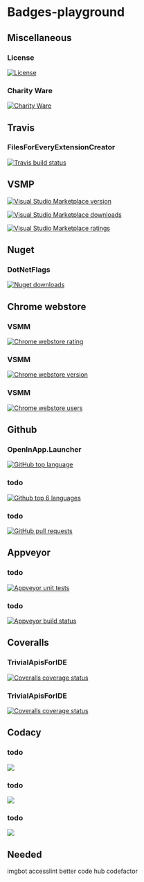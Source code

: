 # Badges-playground

## Miscellaneous

<!-- [![PlaceholderText](https://img.shields.io/SomePath/SomeSvgBadgeWithBothLeftAndRightText.svg)](TargetRepoFileOrUrl) -->

### License

[![License](https://img.shields.io/github/license/gittools/gitlink.svg)](/LICENSE.txt)

### Charity Ware

[![Charity Ware](https://img.shields.io/badge/Charity%20Ware-Thank%20You-brightgreen.svg)](https://github.com/GregTrevellick/MiscellaneousArtefacts/wiki/Charity-Ware)

## Travis

### FilesForEveryExtensionCreator

[![Travis build status](https://travis-ci.org/GregTrevellick/FilesForEveryExtensionCreator)](TargetRepoFileOrUrl)

## VSMP

[![Visual Studio Marketplace version](https://img.shields.io/vscode-marketplace/v/GregTrevellick.vsts-extensions-tweets-vsts.svg)](https://vsmarketplacebadge.apphb.com/version/GregTrevellick.OpenInEmacs.svg)

[![Visual Studio Marketplace downloads](https://img.shields.io/vscode-marketplace/d/GregTrevellick.vsts-extensions-tweets-vsts.svg)](TargetRepoFileOrUrl)

[![Visual Studio Marketplace ratings](https://img.shields.io/vscode-marketplace/r/GregTrevellick.vsts-extensions-tweets-vsts.svg)](TargetRepoFileOrUrl)

## Nuget

### DotNetFlags

[![Nuget downloads](https://img.shields.io/nuget/dt/DotNetFlags.svg)](TargetRepoFileOrUrl)

## Chrome webstore

### VSMM

[![Chrome webstore rating](https://img.shields.io/chrome-web-store/rating/fifncokofckhanlhmdacdnkbempmopbo.svg)](TargetRepoFileOrUrl)

### VSMM

[![Chrome webstore version](https://img.shields.io/chrome-web-store/v/fifncokofckhanlhmdacdnkbempmopbo.svg)](TargetRepoFileOrUrl)

### VSMM

[![Chrome webstore users](https://img.shields.io/chrome-web-store/users/fifncokofckhanlhmdacdnkbempmopbo.svg)](TargetRepoFileOrUrl)

## Github

### OpenInApp.Launcher

[![GitHub top language](https://img.shields.io/github/languages/top/badges/shields.svg)](https://github.com/GregTrevellick/OpenInApp.Launcher)

### todo

[![Github top 6 languages](https://img.shields.io/github/languages/count/badges/shields.svg)](TargetRepoFileOrUrl)

### todo

[![GitHub pull requests](https://img.shields.io/github/issues-pr-raw/cdnjs/cdnjs.svg)](TargetRepoFileOrUrl)

## Appveyor

### todo

[![Appveyor unit tests](https://img.shields.io/appveyor/tests/NZSmartie/coap-net-iu0to.svg)](TargetRepoFileOrUrl)

### todo

[![Appveyor build status](https://img.shields.io/appveyor/ci/gruntjs/grunt.svg)](https://ci.appveyor.com/api/projects/status/0vwmtcboontemltq?svg=true)

## Coveralls

### TrivialApisForIDE

[![Coveralls coverage status](https://img.shields.io/coveralls/github/GregTrevellick/TrivialApisForIDE.svg)](https://coveralls.io/github/GregTrevellick/TrivialApisForIDE?branch=master)

### TrivialApisForIDE

[![Coveralls coverage status](https://coveralls.io/repos/github/GregTrevellick/TrivialApisForIDE/badge.svg?branch=master)](https://coveralls.io/github/GregTrevellick/TrivialApisForIDE?branch=master)

## Codacy

### todo

[![](https://img.shields.io/codacy/grade/e27821fb6289410b8f58338c7e0bc686.svg)](TargetRepoFileOrUrl)

### todo

[![](https://img.shields.io/codacy/coverage/c44df2d9c89a4809896914fd1a40bedd.svg)](TargetRepoFileOrUrl)

### todo

[![](https://img.shields.io/codecov/c/github/codecov/example-python.svg)](TargetRepoFileOrUrl)

## Needed
imgbot
accesslint
better code hub
codefactor
